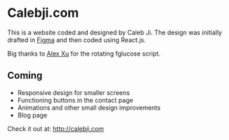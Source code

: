 # Calebji.com

This is a website coded and designed by Caleb Ji. The design was initially drafted in [Figma](https://www.figma.com/file/8islYcr1AwwrxbfPY1RiUv/Web?node-id=0%3A1) and then coded using React.js.

Big thanks to [Alex Xu](https://github.com/fmwofmwmf) for the rotating fglucose script.

## Coming 
* Responsive design for smaller screens
* Functioning buttons in the contact page
* Animations and other small design improvements
* Blog page

Check it out at: http://calebji.com
